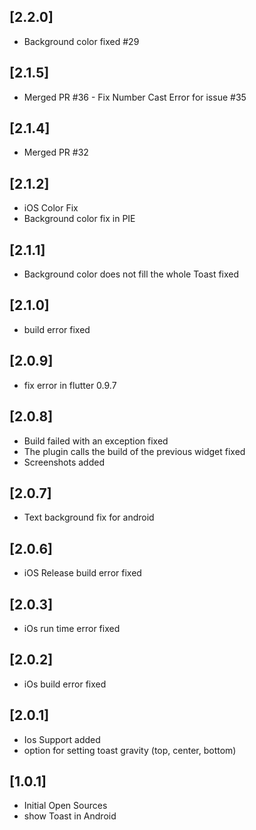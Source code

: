 ## [2.2.0]

* Background color fixed #29

## [2.1.5]

* Merged PR #36 - Fix Number Cast Error for issue #35

## [2.1.4]

* Merged PR #32 

## [2.1.2]

* iOS Color Fix
* Background color fix in PIE

## [2.1.1]

* Background color does not fill the whole Toast fixed

## [2.1.0]

* build error fixed

## [2.0.9]

* fix error in flutter 0.9.7

## [2.0.8]

* Build failed with an exception fixed
* The plugin calls the build of the previous widget fixed
* Screenshots added

## [2.0.7]

* Text background fix for android

## [2.0.6]

* iOS Release build error fixed

## [2.0.3]

* iOs run time error fixed

## [2.0.2]

* iOs build error fixed

## [2.0.1]

* Ios Support added 
* option for setting toast gravity (top, center, bottom)

## [1.0.1]

* Initial Open Sources
* show Toast in Android
